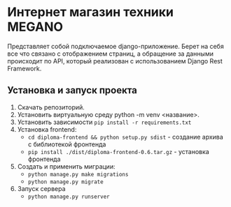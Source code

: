 # Интернет магазин техники MEGANO


</h3>
Представляет собой подключаемое django-приложение. Берет на себя все что связано с отображением страниц, а обращение
за данными происходит по API, который реализован с использованием Django Rest Framework.


## Установка и запуск проекта
1. Скачать репозиторий.
2. Установить виртуальную среду python -m venv <название>.
2. Установить зависимости `pip install -r requirements.txt` 
3. Установка frontend:
    * `cd diploma-frontend && python setup.py sdist` - создание архива с библиотекой фронтенда
    * `pip install ./dist/diploma-frontend-0.6.tar.gz` - установка фронтенда
4. Создать и применить миграции:
    * `python manage.py make migrations`
    * `python manage.py migrate`
5. Запуск сервера
   * `python manage.py runserver`

